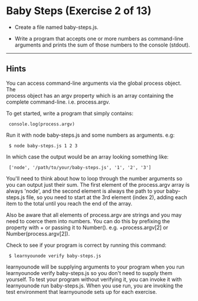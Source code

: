 # Baby Steps (Exercise 2 of 13)

- Create a file named baby-steps.js.

- Write a program that accepts one or more numbers as command-line arguments and prints the sum of those numbers to the console (stdout).

---

 ## Hints

  You can access command-line arguments via the global process object. The      
  process object has an argv property which is an array containing the
  complete command-line. i.e. process.argv.

  To get started, write a program that simply contains:

     console.log(process.argv)

  Run it with node baby-steps.js and some numbers as arguments. e.g:

     $ node baby-steps.js 1 2 3

  In which case the output would be an array looking something like:

     ['node', '/path/to/your/baby-steps.js', '1', '2', '3']

  You'll need to think about how to loop through the number arguments so
  you can output just their sum. The first element of the process.argv array
  is always 'node', and the second element is always the path to your
  baby-steps.js file, so you need to start at the 3rd element (index 2),
  adding each item to the total until you reach the end of the array.

  Also be aware that all elements of process.argv are strings and you may
  need to coerce them into numbers. You can do this by prefixing the
  property with + or passing it to Number(). e.g. +process.argv[2] or
  Number(process.argv[2]).

  Check to see if your program is correct by running this command:

     $ learnyounode verify baby-steps.js

  learnyounode will be supplying arguments to your program when you run
  learnyounode verify baby-steps.js so you don't need to supply them
  yourself. To test your program without verifying it, you can invoke it
  with learnyounode run baby-steps.js. When you use run, you are invoking
  the test environment that learnyounode sets up for each exercise.